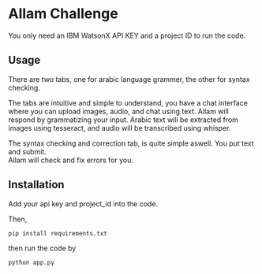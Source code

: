 # Allam Challenge 
You only need an IBM WatsonX API KEY and a project ID to run the code.

## Usage 
There are two tabs, one for arabic language grammer, the other for syntax checking. 

The tabs are intuitive and simple to understand, you have a chat interface where you can upload
images, audio, and chat using text. Allam will respond by grammatizing your input. 
Arabic text will be extracted from images using tesseract, and audio will be transcribed using whisper. 

The syntax checking and correction tab, is quite simple aswell. You put text and submit.  
Allam will check and fix errors for you. 

## Installation 
Add your api key and project_id into the code. 

Then, 
```python
pip install requirements.txt
```

then run the code by 
```python
python app.py
```
